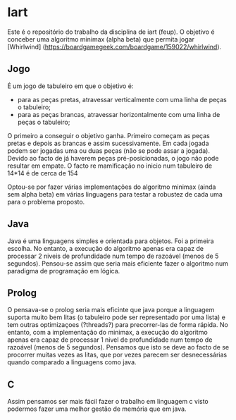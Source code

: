 # Iart
Este é o repositório do trabalho da disciplina de iart (feup).
O objetivo é conceber uma algoritmo minimax (alpha beta) que permita jogar [Whirlwind] (https://boardgamegeek.com/boardgame/159022/whirlwind).

## Jogo

É um jogo de tabuleiro em que o objetivo é:
- para as peças pretas, atravessar verticalmente com uma linha de peças o tabuleiro;
- para as peças brancas, atravessar horizontalmente com uma linha de peças o tabuleiro;

O primeiro a conseguir o objetivo ganha.
Primeiro começam as peças pretas e depois as brancas e assim sucessivamente.
Em cada jogada podem ser jogadas uma ou duas peças (não se pode assar a jogada).
Devido ao facto de já haverem peças pré-posicionadas, o jogo não pode resultar em empate.
O facto re mamificação no inicio num tabuleiro de 14\*14 é de cerca de 154

Optou-se por fazer várias implementações do algoritmo minimax (ainda sem alpha beta) em várias linguagens para testar a robustez de cada uma para o problema proposto.

## Java
Java é uma linguagens simples e orientada para objetos. Foi a primeira escolha. No entanto, a execução do algoritmo apenas era capaz de processar 2 niveis de profundidade num tempo de razoável (menos de 5 segundos). Pensou-se assim que seria mais eficiente fazer o algoritmo num paradigma de programação em lógica.

## Prolog
O pensava-se o prolog seria mais eficinte que java porque a linguagem suporta muito bem litas (o tabuleiro pode ser representado por uma lista) e tem outras optimizaçoes (?threads?) para precorrer-las de forma rápida. No entanto, com a implementação do minimax, a execução do algoritmo apenas era capaz de processar 1 nivel de profundidade num tempo de razoável (menos de 5 segundos). Pensamos que isto se deve ao facto de se procorrer muitas vezes as litas, que por vezes parecem ser desnecessárias quando comparado a linguagens como java.

## C
Assim pensamos ser mais fácil fazer o trabalho em linguagem c visto podermos fazer uma melhor gestão de memória que em java.

